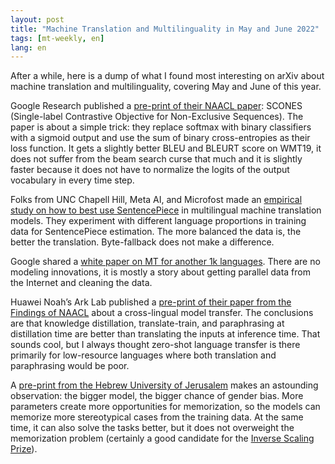 ```yaml
---
layout: post
title: "Machine Translation and Multilinguality in May and June 2022"
tags: [mt-weekly, en]
lang: en
---
```


After a while, here is a dump of what I found most interesting on arXiv about
machine translation and multilinguality, covering May and June of this year.

Google Research published a [pre-print of their NAACL
paper](https://arxiv.org/abs/2205.00704): SCONES (Single-label Contrastive
Objective for Non-Exclusive Sequences). The paper is about a simple trick:
they replace softmax with binary classifiers with a sigmoid output and use the
sum of binary cross-entropies as their loss function. It gets a slightly better
BLEU and BLEURT score on WMT19, it does not suffer from the beam search curse
that much and it is slightly faster because it does not have to normalize the
logits of the output vocabulary in every time step.

Folks from UNC Chapell Hill, Meta AI, and Microfost made an [empirical study on
how to best use SentencePiece](https://arxiv.org/abs/2204.14268) in
multilingual machine translation models. They experiment with different
language proportions in training data for SentencePiece estimation. The more
balanced the data is, the better the translation. Byte-fallback does not make a
difference.

Google shared a [white paper on MT for another 1k
languages](https://arxiv.org/abs/2205.03983). There are no modeling
innovations, it is mostly a story about getting parallel data from the Internet
and cleaning the data.

Huawei Noah’s Ark Lab published a [pre-print of their paper from the Findings
of NAACL](https://arxiv.org/abs/2206.06586) about a cross-lingual model
transfer. The conclusions are that knowledge distillation, translate-train, and
paraphrasing at distillation time are better than translating the inputs at
inference time. That sounds cool, but I always thought zero-shot language
transfer is there primarily for low-resource languages where both translation
and paraphrasing would be poor.

A [pre-print from the Hebrew University of
Jerusalem](https://arxiv.org/abs/2206.09860) makes an astounding observation:
the bigger model, the bigger chance of gender bias. More parameters create more
opportunities for memorization, so the models can memorize more stereotypical
cases from the training data. At the same time, it can also solve the tasks
better, but it does not overweight the memorization problem (certainly a good
candidate for the [Inverse Scaling
Prize](https://twitter.com/EthanJPerez/status/1541454949397041154)).
